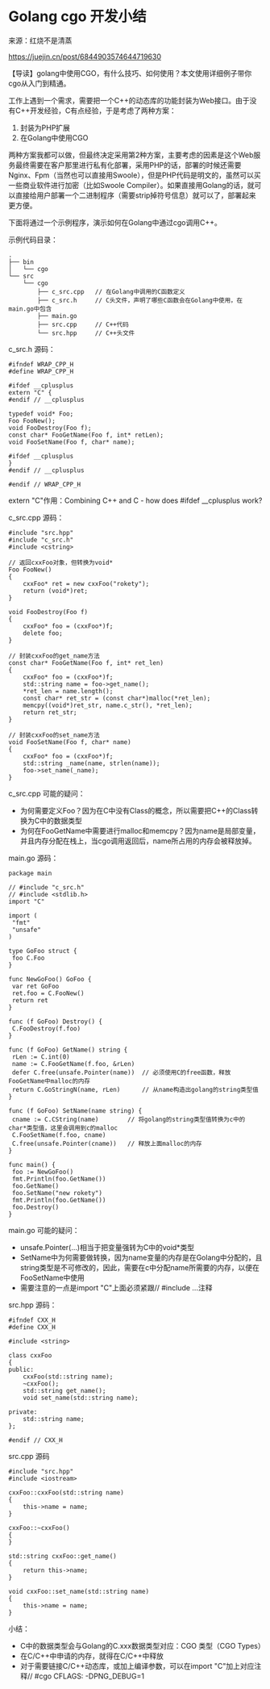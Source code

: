 
# Golang cgo 开发小结 #

来源：红烧不是清蒸

https://juejin.cn/post/6844903574644719630

【导读】golang中使用CGO，有什么技巧、如何使用？本文使用详细例子带你cgo从入门到精通。

工作上遇到一个需求，需要把一个C++的动态库的功能封装为Web接口。由于没有C++开发经验，C有点经验，于是考虑了两种方案：

1. 封装为PHP扩展
2. 在Golang中使用CGO

两种方案我都可以做，但最终决定采用第2种方案，主要考虑的因素是这个Web服务最终需要在客户那里进行私有化部署，采用PHP的话，部署的时候还需要Nginx、Fpm（当然也可以直接用Swoole），但是PHP代码是明文的，虽然可以买一些商业软件进行加密（比如Swoole Compiler）。如果直接用Golang的话，就可以直接给用户部署一个二进制程序（需要strip掉符号信息）就可以了，部署起来更方便。

下面将通过一个示例程序，演示如何在Golang中通过cgo调用C++。

示例代码目录：

```
.
├── bin
│   └── cgo
└── src
    └── cgo
        ├── c_src.cpp   // 在Golang中调用的C函数定义
        ├── c_src.h     // C头文件，声明了哪些C函数会在Golang中使用，在main.go中包含
        ├── main.go
        ├── src.cpp     // C++代码
        └── src.hpp     // C++头文件
```

c_src.h 源码：

```
#ifndef WRAP_CPP_H
#define WRAP_CPP_H

#ifdef __cplusplus
extern "C" {
#endif // __cplusplus

typedef void* Foo;
Foo FooNew();
void FooDestroy(Foo f);
const char* FooGetName(Foo f, int* retLen);
void FooSetName(Foo f, char* name);

#ifdef __cplusplus
}
#endif // __cplusplus

#endif // WRAP_CPP_H
```

extern "C"作用：Combining C++ and C - how does #ifdef __cplusplus work?

c_src.cpp 源码：

```
#include "src.hpp"
#include "c_src.h"
#include <cstring>

// 返回cxxFoo对象，但转换为void*
Foo FooNew()
{
    cxxFoo* ret = new cxxFoo("rokety");
    return (void*)ret;
}

void FooDestroy(Foo f)
{
    cxxFoo* foo = (cxxFoo*)f;
    delete foo;
}

// 封装cxxFoo的get_name方法
const char* FooGetName(Foo f, int* ret_len)
{
    cxxFoo* foo = (cxxFoo*)f;
    std::string name = foo->get_name();
    *ret_len = name.length();
    const char* ret_str = (const char*)malloc(*ret_len);
    memcpy((void*)ret_str, name.c_str(), *ret_len);
    return ret_str;
}

// 封装cxxFoo的set_name方法
void FooSetName(Foo f, char* name)
{
    cxxFoo* foo = (cxxFoo*)f;
    std::string _name(name, strlen(name));
    foo->set_name(_name);
}
```

c_src.cpp 可能的疑问：

- 为何需要定义Foo？因为在C中没有Class的概念，所以需要把C++的Class转换为C中的数据类型
- 为何在FooGetName中需要进行malloc和memcpy？因为name是局部变量，并且内存分配在栈上，当cgo调用返回后，name所占用的内存会被释放掉。

main.go 源码：

```
package main

// #include "c_src.h"
// #include <stdlib.h>
import "C"

import (
 "fmt"
 "unsafe"
)

type GoFoo struct {
 foo C.Foo
}

func NewGoFoo() GoFoo {
 var ret GoFoo
 ret.foo = C.FooNew()
 return ret
}

func (f GoFoo) Destroy() {
 C.FooDestroy(f.foo)
}

func (f GoFoo) GetName() string {
 rLen := C.int(0)
 name := C.FooGetName(f.foo, &rLen)
 defer C.free(unsafe.Pointer(name))  // 必须使用C的free函数，释放FooGetName中malloc的内存
 return C.GoStringN(name, rLen)      // 从name构造出golang的string类型值
}

func (f GoFoo) SetName(name string) {
 cname := C.CString(name)        // 将golang的string类型值转换为c中的char*类型值，这里会调用到c的malloc
 C.FooSetName(f.foo, cname)
 C.free(unsafe.Pointer(cname))   // 释放上面malloc的内存
}

func main() {
 foo := NewGoFoo()
 fmt.Println(foo.GetName())
 foo.GetName()
 foo.SetName("new rokety")
 fmt.Println(foo.GetName())
 foo.Destroy()
}
```

main.go 可能的疑问：

- unsafe.Pointer(…)相当于把变量强转为C中的void*类型
- SetName中为何需要做转换，因为name变量的内存是在Golang中分配的，且string类型是不可修改的，因此，需要在c中分配name所需要的内存，以便在FooSetName中使用
- 需要注意的一点是import "C"上面必须紧跟// #include ...注释

src.hpp 源码：

```
#ifndef CXX_H
#define CXX_H

#include <string>

class cxxFoo
{
public:
    cxxFoo(std::string name);
    ~cxxFoo();
    std::string get_name();
    void set_name(std::string name);

private:
    std::string name;
};

#endif // CXX_H
```

src.cpp 源码

```
#include "src.hpp"
#include <iostream>

cxxFoo::cxxFoo(std::string name)
{
    this->name = name;
}

cxxFoo::~cxxFoo()
{
}

std::string cxxFoo::get_name()
{
    return this->name;
}

void cxxFoo::set_name(std::string name)
{
    this->name = name;
}
```

小结：

- C中的数据类型会与Golang的C.xxx数据类型对应：CGO 类型（CGO Types）
- 在C/C++中申请的内存，就得在C/C++中释放
- 对于需要链接C/C++动态库，或加上编译参数，可以在import "C"加上对应注释// #cgo CFLAGS: -DPNG_DEBUG=1